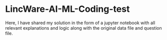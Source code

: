 # LincWare-AI-ML-Coding-test
Here, I have shared my solution in the form of a jupyter notebook with all relevant explanations and logic along with the original data file and question file.
